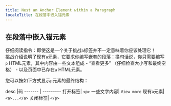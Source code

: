 ```yaml
---
title: Nest an Anchor Element within a Paragraph
localeTitle: 在段落中嵌入锚元素
---
```

## 在段落中嵌入锚元素

仔细阅读指令：即使这是一个关于挑战`a`标签并不一定意味着你应该处理它！  
挑战介绍说明了现有`a`元素，它要求你编写嵌套的段落：换句话说，你只需要编写`p` HTML元素，其中内容由一些文本组成 - “查看更多” （仔细检查大小写和最终空格） - 以及页面中已存在`a` HTML元素。

您可以按如下方式显示`p`元素的最终结构：

desc |码 ------- | --------- 打开标签| `<p>` 一些文字内容| `View more` 现有`a`元素| `<a>...</a>` 关闭标签| `</p>`